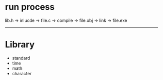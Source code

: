 # run process

lib.h ->  inlucde -> file.c -> compile -> file.obj -> link -> file.exe

----
# Library
* standard
* time
* math
* character 


